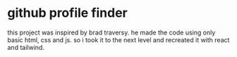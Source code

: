 # github profile finder

this project was inspired by brad traversy. he made the code using only basic html, css and js. so i took it to the next level and recreated it with react and tailwind.